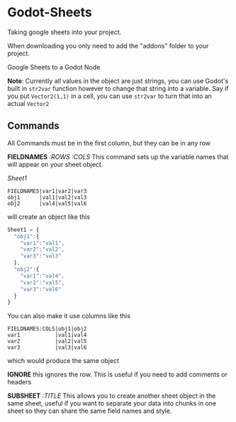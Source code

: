# Godot-Sheets
Taking google sheets into your project.

When downloading you only need to add the "addons" folder to your project.

Google Sheets to a Godot Node

**Note**: Currently all values in the object are just strings, you can use Godot's built in `str2var` function however to change that string into a variable. Say if you put `Vector2(1,1)` in a cell, you can use `str2var` to turn that into an actual `Vector2`

## Commands
All Commands must be in the first column, but they can be in any row

**FIELDNAMES** _:ROWS_ _:COLS_
This command sets up the variable names that will appear on your sheet object.

*Sheet1*
```
FIELDNAMES|var1|var2|var3
obj1      |val1|val2|val3
obj2      |val4|val5|val6
```
will create an object like this
```js
Sheet1 = {
  "obj1":{
    "var1":"val1",
    "var2":"val2",
    "var3":"val3"
  },
  "obj2":{
    "var1":"val4",
    "var2":"val5",
    "var3":"val6"
  }
}
```
You can also make it use columns like this
```
FIELDNAMES:COLS|obj1|obj2
var1           |val1|val4
var2           |val2|val5
var3           |val3|val6
```
which would produce the same object


**IGNORE**
this ignores the row. This is useful if you need to add comments or headers

**SUBSHEET** _:TITLE_
This allows you to create another sheet object in the same sheet, useful if you want to separate your data into chunks in one sheet so they can share the same field names and style.
